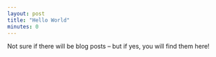 ```yaml
---
layout: post
title: "Hello World"
minutes: 0
---
```


Not sure if there will be blog posts – but if yes, you will find them here!
